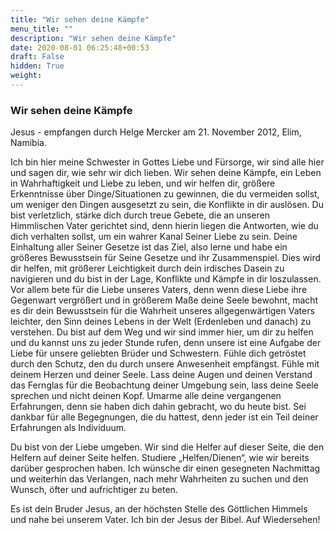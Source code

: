```yaml
---
title: "Wir sehen deine Kämpfe"
menu_title: ""
description: "Wir sehen deine Kämpfe"
date: 2020-08-01 06:25:48+00:53
draft: False
hidden: True
weight:
---
```

### Wir sehen deine Kämpfe

Jesus - empfangen durch Helge Mercker am 21. November 2012, Elim, Namibia.

Ich bin hier meine Schwester in Gottes Liebe und Fürsorge, wir sind alle hier und sagen dir, wie sehr wir dich lieben. Wir sehen deine Kämpfe, ein Leben in Wahrhaftigkeit und Liebe zu leben, und wir helfen dir, größere Erkenntnisse über Dinge/Situationen zu gewinnen, die du vermeiden sollst, um weniger den Dingen ausgesetzt zu sein, die Konflikte in dir auslösen. Du bist verletzlich, stärke dich durch treue Gebete, die an unseren Himmlischen Vater gerichtet sind, denn hierin liegen die Antworten, wie du dich verhalten sollst, um ein wahrer Kanal Seiner Liebe zu sein. Deine Einhaltung aller Seiner Gesetze ist das Ziel, also lerne und habe ein größeres Bewusstsein für Seine Gesetze und ihr Zusammenspiel. Dies wird dir helfen, mit größerer Leichtigkeit durch dein irdisches Dasein zu navigieren und du bist in der Lage, Konflikte und Kämpfe in dir loszulassen. Vor allem bete für die Liebe unseres Vaters, denn wenn diese Liebe ihre Gegenwart vergrößert und in größerem Maße deine Seele bewohnt, macht es dir dein Bewusstsein für die Wahrheit unseres allgegenwärtigen Vaters leichter, den Sinn deines Lebens in der Welt (Erdenleben und danach) zu verstehen. Du bist auf dem Weg und wir sind immer hier, um dir zu helfen und du kannst uns zu jeder Stunde rufen, denn unsere ist eine Aufgabe der Liebe für unsere geliebten Brüder und Schwestern. Fühle dich getröstet durch den Schutz, den du durch unsere Anwesenheit empfängst. Fühle mit deinem Herzen und deiner Seele. Lass deine Augen und deinen Verstand das Fernglas für die Beobachtung deiner Umgebung sein, lass deine Seele sprechen und nicht deinen Kopf.  Umarme alle deine vergangenen Erfahrungen, denn sie haben dich dahin gebracht, wo du heute bist. Sei dankbar für alle Begegnungen, die du hattest, denn jeder ist ein Teil deiner Erfahrungen als Individuum.

Du bist von der Liebe umgeben. Wir sind die Helfer auf dieser Seite, die den Helfern auf deiner Seite helfen. Studiere „Helfen/Dienen“, wie wir bereits darüber gesprochen haben.  Ich wünsche dir einen gesegneten Nachmittag und weiterhin das Verlangen, nach mehr Wahrheiten zu suchen und den Wunsch, öfter und aufrichtiger zu beten.
 
Es ist dein Bruder Jesus, an der höchsten Stelle des Göttlichen Himmels und nahe bei unserem Vater. Ich bin der Jesus der Bibel. Auf Wiedersehen!
